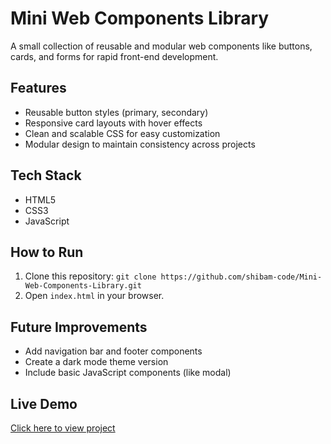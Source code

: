 # Mini Web Components Library

A small collection of reusable and modular web components like buttons, cards, and forms for rapid front-end development.

## Features
- Reusable button styles (primary, secondary)
- Responsive card layouts with hover effects
- Clean and scalable CSS for easy customization
- Modular design to maintain consistency across projects

## Tech Stack
- HTML5
- CSS3
- JavaScript

## How to Run
1. Clone this repository: `git clone https://github.com/shibam-code/Mini-Web-Components-Library.git`
2. Open `index.html` in your browser.

## Future Improvements
- Add navigation bar and footer components
- Create a dark mode theme version
- Include basic JavaScript components (like modal)

## Live Demo
[Click here to view project](https://shibam-code.github.io/Mini-Web-Components-Library/)
